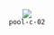 <div align="center">
  <img src=https://skillicons.dev/icons?i=c />
  <br />
  <code>pool-c-02</code>
</div>
